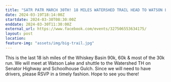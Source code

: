 ```yaml
---
title: "SATR PATR MARCH 30TH! 18 MILES WATERSHED TRAIL HEAD TO WATSON LAKE."
date: 2024-03-19T18:14:00Z
startdate: 2024-03-30T08:30:00Z
enddate: 2024-03-30T11:30:00Z
external_url: https://www.facebook.com/events/327506553634175/
layout: post
location: 
feature-img: "assets/img/big-trail.jpg"
---
```


This is the last 18 ish miles of the Whiskey Basin 90k, 60k & most of the 30k run. We will meet at Watson Lake and shuttle to the Watershed TH on Senator Highway and Schoolhouse Gulch. Since we will need to have drivers, please RSVP in a timely fashion. Hope to see you there!<br>
  <br>
  
